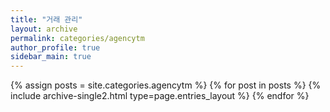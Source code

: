 ```yaml
---
title: "거래 관리"
layout: archive
permalink: categories/agencytm
author_profile: true
sidebar_main: true
---
```



{% assign posts = site.categories.agencytm %}
{% for post in posts %} {% include archive-single2.html type=page.entries_layout %} {% endfor %}